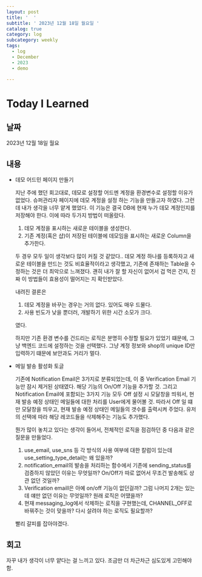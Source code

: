 ```yaml
---
layout: post
title: '  '
subtitle: ' 2023년 12월 18일 월요일 '
catalog: true
category: log
subcategory: weekly
tags:
  - log
  - December
  - 2023
  - demo

---
```


# Today I Learned

## 날짜

2023년 12월 18일 월요

## 내용

- 데모 어드민 페이지 만들기
    
     지난 주에 했던 회고대로, 데모로 설정할 어드멘 계정을 환경변수로 설정할 이유가 없었다.  슈퍼관리자 페이지에 데모 계정을 설정 하는 기능을 만들고자 하였다. 그런데 내가 생각을 너무 얕게 했었다. 이 기능은 결국 DB에 현재 누가 데모 계정인지를 저장해야 한다. 이에 따라 두가지 방법이 떠올랐다.
    
    1. 데모 계정을 표시하는 새로운 테이블을 생성한다.
    2. 기존 계정(혹은 샵)이 저장된 테이블에 데모임을 표시하는 새로운 Column을 추가한다.
    
     두 경우 모두 일이 생각보다 많이 커질 것 같았다.. 데모 계정 하나를 등록하자고 새로운 테이블을 만드는 것도 비효율적이라고 생각했고, 기존에 존재하는 Table을 수정하는 것은 더 최악으로 느껴졌다. 괜히 내가 잘 할 자신이 없어서 겁 먹은 건지, 진짜 이 방법들이 효용성이 떨어지는 지 확인받았다.
    
     내려진 결론은
    
    1. 데모 계정을 바꾸는 경우는 거의 없다. 있어도 매우 드물다.
    2. 사용 빈도가 낮을 뿐더러, 개발하기 위한 시간 소모가 크다.
    
    였다. 
    
    하지만 기존 환경 변수를 건드리는 로직은 분명히 수정할 필요가 있었기 떄문에, 그냥 백엔드 코드에 설정하는 것을 선택했다. 그냥 계정 정보와 shop의 unique ID만 입력하기 떄문에 보안과도 거리가 멀다.
    
- 메일 발송 활성화 토글
    
     기존에 Notification Email은 3가지로 분류되었는데, 이 중 Verification Email 기능만 잠시 제거된 상태였다. 해당 기능의 On/Off 기능을 추가할 것. 그리고 Notification Email에 포함되는 3가지 기능 모두 Off 설정 시 모달창을  띄워서, 현재 발송 예정 상태인 메일들에 대한 처리를 User에게 물어볼 것. 따라서 Off 일 떄만 모달창을 띄우고, 현재 발송 예정 상태인 메일들의 갯수를 출력시켜 주었다. 유저의 선택에 따라 해당 레코드들을 삭제해주는 기능도 추가했다.
    
     뭔가 많이 놓치고 있다는 생각이 들어서, 전체적인 로직을 점검하던 중 다음과 같은 질문을 만들었다.
    
    1. use_email, use_sns 등 각 방식의 사용 여부에 대한 칼럼이 있는데 use_setting_type_detail는 왜 있을까?
    2. notification_email의 발송을 처리하는 함수에서 기존에 sending_status를 검증하지 않았던 이유는 무엇일까? On/Off가 따로 없어서 무조건 발송해도 상관 없던 것일까?
    3. Verification emaill은 아예 on/off 기능이 없던걸까? 그럼 나머지 2개는 있는데 얘만 없던 이유는 무엇일까? 원래 로직은 어땠을까?
    4. 현재 messaging_log에서 삭제하는 로직을 구현했는데, CHANNEL_OFF로 바꿔주는 것이 맞을까? 다시 살려야 하는 로직도 필요할까?
    
    빨리 갈피를 잡아야겠다.
    

## 회고

자꾸 내가 생각이 너무 얕다는 걸 느끼고 있다. 조금만 더 차근차근 심도있게 고민해야함.
